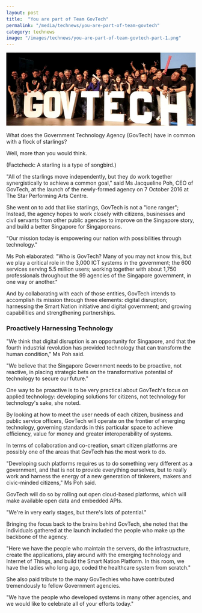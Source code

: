 ```yaml
---
layout: post
title:  "You are part of Team GovTech"
permalink: "/media/technews/you-are-part-of-team-govtech"
category: technews
image: "/images/technews/you-are-part-of-team-govtech-part-1.png"
---
```


![You are part of Team GovTech](/images/technews/you-are-part-of-team-govtech-part-1.png)

What does the Government Technology Agency (GovTech) have in common with a flock of starlings? 

Well, more than you would think.

(Factcheck: A starling is a type of songbird.)

"All of the starlings move independently, but they do work together synergistically to achieve a common goal," said Ms Jacqueline Poh, CEO of GovTech, at the launch of the newly-formed agency on 7 October 2016 at The Star Performing Arts Centre.

She went on to add that like starlings, GovTech is not a "lone ranger"; Instead, the agency hopes to work closely with citizens, businesses and civil servants from other public agencies to improve on the Singapore story, and build a better Singapore for Singaporeans.

"Our mission today is empowering our nation with possibilities through technology."

Ms Poh elaborated: "Who is GovTech? Many of you may not know this, but we play a critical role in the 3,000 ICT systems in the government; the 600 services serving 5.5 million users; working together with about 1,750 professionals throughout the 99 agencies of the Singapore government, in one way or another." 

And by collaborating with each of those entities, GovTech intends to accomplish its mission through three elements: digital disruption; harnessing the Smart Nation initiative and digital government; and growing capabilities and strengthening partnerships.

### **Proactively Harnessing Technology**
"We think that digital disruption is an opportunity for Singapore, and that the fourth industrial revolution has provided technology that can transform the human condition," Ms Poh said.

"We believe that the Singapore Government needs to be proactive, not reactive, in placing strategic bets on the transformative potential of technology to secure our future."

One way to be proactive is to be very practical about GovTech's focus on applied technology: developing solutions for citizens, not technology for technology's sake, she noted.

By looking at how to meet the user needs of each citizen, business and public service officers, GovTech will operate on the frontier of emerging technology, governing standards in this particular space to achieve efficiency, value for money and greater interoperability of systems.

In terms of collaboration and co-creation, smart citizen platforms are possibly one of the areas that GovTech has the most work to do.

"Developing such platforms requires us to do something very different as a government, and that is not to provide everything ourselves, but to really work and harness the energy of a new generation of tinkerers, makers and civic-minded citizens," Ms Poh said.

GovTech will do so by rolling out open cloud-based platforms, which will make available open data and embedded APIs.

"We're in very early stages, but there's lots of potential."

Bringing the focus back to the brains behind GovTech, she noted that the individuals gathered at the launch included the people who make up the backbone of the agency. 

"Here we have the people who maintain the servers, do the infrastructure, create the applications, play around with the emerging technology and Internet of Things, and build the Smart Nation Platform. In this room, we have the ladies who long ago, coded the healthcare system from scratch."

She also paid tribute to the many GovTechies who have contributed tremendously to fellow Government agencies.

"We have the people who developed systems in many other agencies, and we would like to celebrate all of your efforts today."
